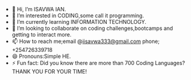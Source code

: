 - 👋 Hi, I’m ISAVWA IAN.
- 👀 I’m interested in CODING,some call it programming.
- 🌱 I’m currently learning INFORMATION TECHNOLOGY.
- 💞️ I’m looking to collaborate on coding challenges,bootcamps and getting to interact more.
- 📫 How to reach me;email @iisavwa333@gmail.com phone; +254726339718
- 😄 Pronouns:Simple HE.
- ⚡ Fun fact: Did you know there are more than 700 Coding Languages?
THANK YOU FOR YOUR TIME!
